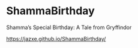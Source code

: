 # ShammaBirthday
Shamma’s Special Birthday: A Tale from Gryffindor

https://jazxe.github.io/ShammaBirthday/
